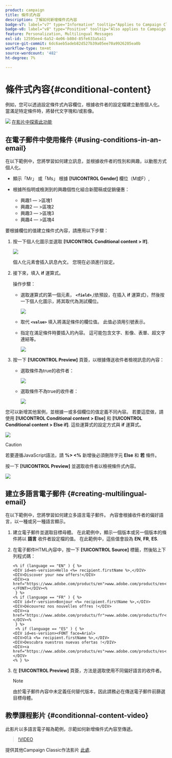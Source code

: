 ```yaml
---
product: campaign
title: 條件式內容
description: 了解如何新增條件式內容
badge-v7: label="v7" type="Informative" tooltip="Applies to Campaign Classic v7"
badge-v8: label="v8" type="Positive" tooltip="Also applies to Campaign v8"
feature: Personalization, Multilingual Messages
exl-id: 12595ee4-6a52-4e06-b80d-85fe633a5a11
source-git-commit: 6dc6aeb5adeb82d527b39a05ee70a9926205ea0b
workflow-type: tm+mt
source-wordcount: '482'
ht-degree: 7%

---
```


# 條件式內容{#conditional-content}



例如，您可以透過設定條件式內容欄位，根據收件者的設定檔建立動態個人化。 當滿足特定條件時，將替代文字塊和/或影像。

![](assets/do-not-localize/how-to-video.png) [在影片中探索此功能](#conditionnal-content-video)


## 在電子郵件中使用條件 {#using-conditions-in-an-email}

在以下範例中，您將學習如何建立訊息，並根據收件者的性別和興趣，以動態方式個人化。

* 顯示「Mr」 或「Ms」 根據 **[!UICONTROL Gender]** 欄位（M或F）,
* 根據所指明或檢測到的興趣個性化組合新聞稿或促銷優惠：

   * 興趣1 — >區塊1
   * 興趣2 — >區塊2
   * 興趣3 — >區塊3
   * 興趣4 — >區塊4

要根據欄位的值建立條件式內容，請應用以下步驟：

1. 按一下個人化圖示並選取 **[!UICONTROL Conditional content > If]**.

   ![](assets/s_ncs_user_conditional_content02.png)

   個人化元素會插入訊息內文。 您現在必須進行設定。

1. 接下來，填入 **if** 運算式。

   操作步驟：

   * 選取運算式的第一個元素， **`<field>`**,(依預設，在插入 **if** 運算式)，然後按一下個人化圖示，將其取代為測試欄位。

      ![](assets/s_ncs_user_conditional_content03.png)

   * 取代 **`<value>`** 填入將滿足條件的欄位值。 此值必須用引號表示。
   * 指定在滿足條件時要插入的內容。 這可能包含文字、影像、表單、超文字連結等。

      ![](assets/s_ncs_user_conditional_content04.png)

1. 按一下 **[!UICONTROL Preview]** 頁簽，以根據傳送收件者檢視訊息的內容：

   * 選取條件為true的收件者：

      ![](assets/s_ncs_user_conditional_content05.png)

   * 選取條件不為true的收件者：

      ![](assets/s_ncs_user_conditional_content06.png)

您可以新增其他案例，並根據一或多個欄位的值定義不同內容。 若要這麼做，請使用 **[!UICONTROL Conditional content > Else]** 和 **[!UICONTROL Conditional content > Else if]**. 這些運算式的設定方式與 **if** 運算式。

![](assets/s_ncs_user_conditional_content07.png)

>[!CAUTION]
>
>若要遵循JavaScript語法，請 **%> &lt;%** 新增後必須刪除字元 **Else** 和 **若** 條件。

按一下 **[!UICONTROL Preview]** 並選取收件者以檢視條件式內容。

![](assets/s_ncs_user_conditional_content08.png)

## 建立多語言電子郵件 {#creating-multilingual-email}

在以下範例中，您將學習如何建立多語言電子郵件。 內容會根據收件者的偏好語言，以一種或另一種語言顯示。

1. 建立電子郵件並選取目標母體。 在此範例中，顯示一個版本或另一個版本的條件將以 **語言** 收件者設定檔的值。 在此範例中，這些值會設為 **EN**, **FR**, **ES**.
1. 在電子郵件HTML內容中，按一下 **[!UICONTROL Source]** 標籤，然後貼上下列程式碼：

   ```
   <% if (language == "EN" ) { %>
   <DIV id=en-version>Hello <%= recipient.firstName %>,</DIV>
   <DIV>Discover your new offers!</DIV>
   <DIV><a href="https://www.adobe.com/products/en">www.adobe.com/products/en</A></FONT></DIV><%
    } %>
   <% if (language == "FR" ) { %>
   <DIV id=fr-version>Bonjour <%= recipient.firstName %>,</DIV>
   <DIV>Découvrez nos nouvelles offres !</DIV>
   <DIV><a href="https://www.adobe.com/products/fr">www.adobe.com/products/fr</A></DIV><%
    } %>
    <% if (language == "ES" ) { %>
   <DIV id=es-version><FONT face=Arial>
   <DIV>Olà <%= recipient.firstName %>,</DIV>
   <DIV>Descubra nuestros nuevas ofertas !</DIV>
   <DIV><a href="https://www.adobe.com/products/es">www.adobe.com/products/es</A></DIV>
   <% } %>
   ```

1. 在 **[!UICONTROL Preview]** 頁簽，方法是選取使用不同偏好語言的收件者。

   >[!NOTE]
   >
   >由於電子郵件內容中未定義任何替代版本，因此請務必在傳送電子郵件前篩選目標母體。

## 教學課程影片 {#conditionnal-content-video}

此影片以多語言電子報為範例，示範如何新增條件式內容至傳遞。

>[!VIDEO](https://video.tv.adobe.com/v/24926?quality=12)

提供其他Campaign Classic作法影片 [此處](https://experienceleague.adobe.com/docs/campaign-classic-learn/tutorials/overview.html?lang=zh-Hant).
